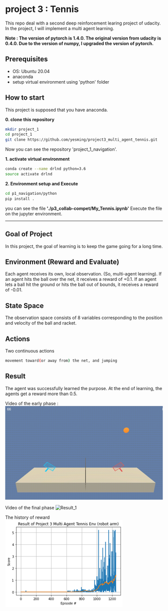 # project 3 : Tennis
This repo deal with a second deep reinforcement learing project of udacity.
In the project, I will implement a multi agent learning.

**Note : The version of pytorch is 1.4.0. The original version from udacity is 0.4.0. Due to the version of numpy, I upgraded the version of pytorch.**

## **Prerequisites**
- OS: Ubuntu 20.04
- anaconda
- setup virtual environment using 'python' folder

## How to start
This project is supposed that you have anaconda.

**0. clone this repository**
```bash
mkdir project_1
cd project_1
git clone https://github.com/yesming/project3_multi_agent_tennis.git
```
Now you can see the repository 'project_1_navigation'.

**1. activate virtual environment**
```bash
conda create --name drlnd python=3.6
source activate drlnd
```

**2. Environment setup and Execute**
```bash
cd p1_navigation/python
pip install .
```
you can see the file **'./p3_collab-compet/My_Tennis.ipynb'**
Execute the file on the jupyter environment.

-------

## Goal of Project
In this project, the goal of learning is to keep the game going for a long time.

## Environment (Reward and Evaluate)
Each agent receives its own, local observation. (So, multi-agent learning).
If an agent hits the ball over the net, it receives a reward of +0.1. If an agent lets a ball hit the ground or hits the ball out of bounds, it receives a reward of -0.01.

## State Space
The observation space consists of 8 variables corresponding to the position and velocity of the ball and racket.

## Actions
Two continuous actions

```bash
movement toward(or away from) the net, and jumping
```

## Result
The agent was successfully learned the purpose. At the end of learning, the agents get a reward more than 0.5.

Video of the early phase :
![Result_1](./tennis_start.gif)

Video of the final phase
![Result_1](./tennis_learning.gif)

The history of reward
![Result](output.png)
